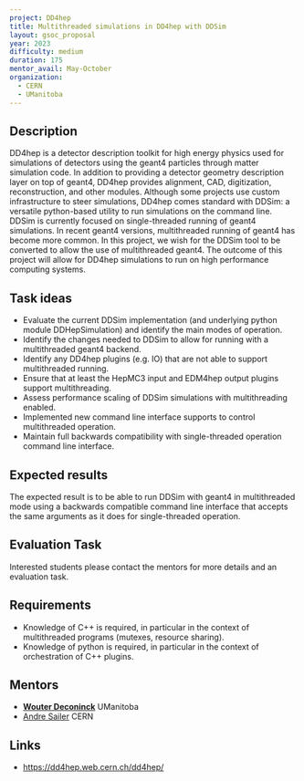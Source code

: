 ```yaml
---
project: DD4hep
title: Multithreaded simulations in DD4hep with DDSim
layout: gsoc_proposal
year: 2023
difficulty: medium
duration: 175
mentor_avail: May-October
organization:
  - CERN
  - UManitoba
---
```


## Description
DD4hep is a detector description toolkit for high energy physics used for simulations of detectors using the geant4 particles through matter simulation code. In addition to providing a detector geometry description layer on top of geant4, DD4hep provides alignment, CAD, digitization, reconstruction, and other modules. Although some projects use custom infrastructure to steer simulations, DD4hep comes standard with DDSim: a versatile python-based utility to run simulations on the command line. DDSim is currently focused on single-threaded running of geant4 simulations. In recent geant4 versions, multithreaded running of geant4 has become more common. In this project, we wish for the DDSim tool to be converted to allow the use of multithreaded geant4. The outcome of this project will allow for DD4hep simulations to run on high performance computing systems.

## Task ideas
 * Evaluate the current DDSim implementation (and underlying python module DDHepSimulation) and identify the main modes of operation.
 * Identify the changes needed to DDSim to allow for running with a multithreaded geant4 backend.
 * Identify any DD4hep plugins (e.g. IO) that are not able to support multithreaded running.
 * Ensure that at least the HepMC3 input and EDM4hep output plugins support multithreading.
 * Assess performance scaling of DDSim simulations with multithreading enabled.
 * Implemented new command line interface supports to control multithreaded operation.
 * Maintain full backwards compatibility with single-threaded operation command line interface.

## Expected results
The expected result is to be able to run DDSim with geant4 in multithreaded mode using a backwards compatible command line interface that accepts the same arguments as it does for single-threaded operation.

## Evaluation Task
Interested students please contact the mentors for more details and an evaluation task.

## Requirements
 * Knowledge of C++ is required, in particular in the context of multithreaded programs (mutexes, resource sharing).
 * Knowledge of python is required, in particular in the context of orchestration of C++ plugins.

## Mentors
 * **[Wouter Deconinck](mailto:wouter.deconinck@umanitoba.ca)** UManitoba
 * [Andre Sailer](mailto:andre.philippe.sailer@cern.ch) CERN

## Links
- https://dd4hep.web.cern.ch/dd4hep/
